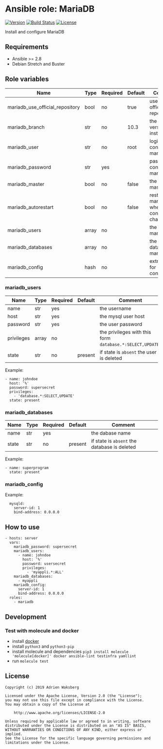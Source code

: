 # Ansible role: MariaDB

[![Version](https://img.shields.io/badge/latest_version-2.0.0-green.svg)](https://git.yaegashi.fr/nishiki/ansible-role-mariadb/releases)
[![Build Status](https://travis-ci.org/nishiki/ansible-role-mariadb.svg?branch=master)](https://travis-ci.org/nishiki/ansible-role-mariadb)
[![License](https://img.shields.io/badge/license-Apache--2.0-blue.svg)](https://git.yaegashi.fr/nishiki/ansible-role-mariadb/src/branch/master/LICENSE)

Install and configure MariaDB

## Requirements

* Ansible >= 2.8
* Debian Stretch and Buster

## Role variables

| Name                            | Type  | Required |Default | Comment                                |
|---------------------------------|-------|----------|--------|----------------------------------------|
| mariadb_use_official_repository | bool  | no       | true   | use the official repository            |
| mariadb_branch                  | str   | no       | 10.3   | the branch version to install          |
| mariadb_user                    | str   | no       | root   | login to connect on mariadb            |
| mariadb_password                | str   | yes      |        | password to connect on mariadb         |
| mariadb_master                  | bool  | no       | false  | the server is master                   |
| mariadb_autorestart             | bool  | no       | false  | restart mariadb when the config change |
| mariadb_users                   | array | no       |        | the users to manage                    |
| mariadb_databases               | array | no       |        | the databases to manage                |
| mariadb_config                  | hash  | no       |        | extra options for configuration        |

### mariadb_users

| Name       | Type  | Required |Default  | Comment                                                   |
|------------|-------|----------|---------|-----------------------------------------------------------|
| name       | str   | yes      |         | the username                                              |
| host       | str   | yes      |         | the mysql user host                                       |
| password   | str   | yes      |         | the user password                                         |
| privileges | array | no       |         | the privileges with this form `database.*:SELECT,UPDATE`) |
| state      | str   | no       | present | if state is `absent` the user is deleted                  |

Example:

```
- name: johndoe
  host: '%'
  password: supersecret
  privileges:
    - 'database.*:SELECT,UPDATE'
  state: present
```

### mariadb_databases

| Name       | Type  | Required |Default  | Comment                                                   |
|------------|-------|----------|---------|-----------------------------------------------------------|
| name       | str   | yes      |         | the dabase name                                           |
| state      | str   | no       | present | if state is `absent` the database is deleted              |

Example:

```
- name: superprogram
  state: present
```

### mariadb_config

Example:

```
  mysqld:
    server-id: 1
    bind-address: 0.0.0.0
```

## How to use

```
- hosts: server
  vars:
    mariadb_password: supersecret
    mariadb_users:
      - name: johndoe
        host: '%'
        password: usersecret
        privileges:
          - 'myappli.*:ALL'
    mariadb_databases:
      - myappli
    mariadb_config:  
      server-id: 1
      bind-address: 0.0.0.0
  roles:
    - mariadb
```

## Development

### Test with molecule and docker

* install [docker](https://docs.docker.com/engine/installation/)
* install `python3` and `python3-pip`
* install molecule and dependencies `pip3 install molecule 'molecule[docker]' docker ansible-lint testinfra yamllint`
* run `molecule test`

## License

```
Copyright (c) 2019 Adrien Waksberg

Licensed under the Apache License, Version 2.0 (the "License");
you may not use this file except in compliance with the License.
You may obtain a copy of the License at

    http://www.apache.org/licenses/LICENSE-2.0

Unless required by applicable law or agreed to in writing, software
distributed under the License is distributed on an "AS IS" BASIS,
WITHOUT WARRANTIES OR CONDITIONS OF ANY KIND, either express or implied.
See the License for the specific language governing permissions and
limitations under the License.
```

